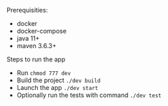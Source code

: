 Prerequisities: 
- docker
- docker-compose 
- java 11+ 
- maven 3.6.3+

Steps to run the app
- Run `chmod 777 dev`
- Build the project `./dev build`
- Launch the app `./dev start`
- Optionally run the tests with command `./dev test`
